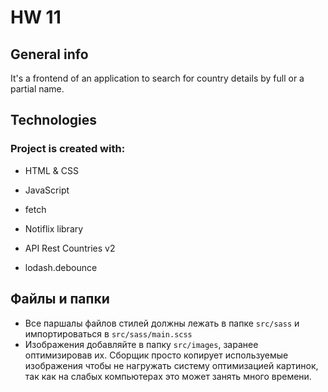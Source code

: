 # HW 11


## General info
It's a frontend of an application to search for country details by full or a partial name.

## Technologies

### Project is created with:

- HTML & CSS

- JavaScript

- fetch

- Notiflix library

- API Rest Countries v2

- lodash.debounce






## Файлы и папки

- Все паршалы файлов стилей должны лежать в папке `src/sass` и импортироваться в
  `src/sass/main.scss`
- Изображения добавляйте в папку `src/images`, заранее оптимизировав их. Сборщик просто копирует
  используемые изображения чтобы не нагружать систему оптимизацией картинок, так как на слабых
  компьютерах это может занять много времени.
